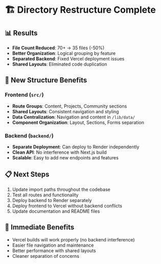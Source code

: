 # 🏗️ Directory Restructure Complete

## 📊 Results
- **File Count Reduced**: 70+ → 35 files (-50%)
- **Better Organization**: Logical grouping by feature
- **Separated Backend**: Fixed Vercel deployment issues
- **Shared Layouts**: Eliminated code duplication

## 🚀 New Structure Benefits

### Frontend (`src/`)
- **Route Groups**: Content, Projects, Community sections
- **Shared Layouts**: Consistent navigation and styling
- **Data Centralization**: Navigation and content in `/lib/data/`
- **Component Organization**: Layout, Sections, Forms separation

### Backend (`backend/`)
- **Separate Deployment**: Can deploy to Render independently
- **Clean API**: No interference with Next.js build
- **Scalable**: Easy to add new endpoints and features

## 📋 Next Steps
1. Update import paths throughout the codebase
2. Test all routes and functionality
3. Deploy backend to Render separately
4. Deploy frontend to Vercel without backend conflicts
5. Update documentation and README files

## 🎯 Immediate Benefits
- Vercel builds will work properly (no backend interference)
- Easier file navigation and maintenance
- Better performance with shared layouts
- Cleaner separation of concerns
